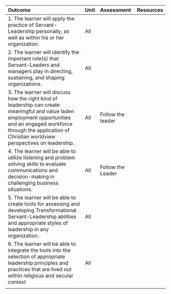 | Outcome | Unit | Assessment | Resources |
| :--- | :--- | :--- | :--- |
| 1. The learner will apply the practice of Servant-Leadership personally, as well as within his or her organization. | All |  |  |
| 2. The learner will identify the important role\(s\) that Servant-Leaders and managers play in directing, sustaining, and shaping organizations. | All |  |  |
| 3. The learner will discuss how the right kind of leadership can create meaningful and value laden employment opportunities and an engaged workforce through the application of Christian worldview perspectives on leadership. | All | Follow the leader |  |
| 4. The learner will be able to utilize listening and problem solving skills to evaluate communications and decision-making in challenging business situations. | All | Follow the Leader |  |
| 5. The learner will be able to create tools for assessing and developing Transformational Servant-Leadership abilities and appropriate styles of leadership in any organization. | All |  |  |
| 6. The learner will be able to integrate the tools into the selection of appropriate leadership principles and practices that are lived out within religious and secular context | All |  |  |
|  |  |  |  |




